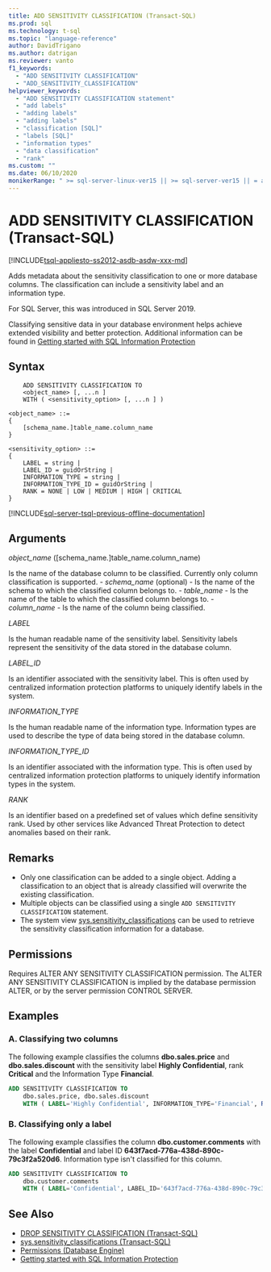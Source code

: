 ```yaml
---
title: ADD SENSITIVITY CLASSIFICATION (Transact-SQL)
ms.prod: sql
ms.technology: t-sql
ms.topic: "language-reference"
author: DavidTrigano
ms.author: datrigan
ms.reviewer: vanto
f1_keywords:
  - "ADD SENSITIVITY CLASSIFICATION"
  - "ADD_SENSITIVITY_CLASSIFICATION"
helpviewer_keywords:
  - "ADD SENSITIVITY CLASSIFICATION statement"
  - "add labels"
  - "adding labels"
  - "adding labels"
  - "classification [SQL]"
  - "labels [SQL]"
  - "information types"
  - "data classification"
  - "rank"
ms.custom: ""
ms.date: 06/10/2020
monikerRange: " >= sql-server-linux-ver15 || >= sql-server-ver15 || = azuresqldb-current || = sqlallproducts-allversions"
---
```


# ADD SENSITIVITY CLASSIFICATION (Transact-SQL)

[!INCLUDE[tsql-appliesto-ss2012-asdb-asdw-xxx-md](../../includes/tsql-appliesto-ss2012-asdb-asdw-xxx-md.md)]

Adds metadata about the sensitivity classification to one or more database columns. The classification can include a sensitivity label and an information type.

For SQL Server, this was introduced in SQL Server 2019.

Classifying sensitive data in your database environment helps achieve extended visibility and better protection. Additional information can be found in [Getting started with SQL Information Protection](https://aka.ms/sqlip)

## Syntax

```syntaxsql
    ADD SENSITIVITY CLASSIFICATION TO
    <object_name> [, ...n ]
    WITH ( <sensitivity_option> [, ...n ] )

<object_name> ::=
{
    [schema_name.]table_name.column_name
}

<sensitivity_option> ::=  
{
    LABEL = string |
    LABEL_ID = guidOrString |
    INFORMATION_TYPE = string |
    INFORMATION_TYPE_ID = guidOrString |
    RANK = NONE | LOW | MEDIUM | HIGH | CRITICAL
}
```

[!INCLUDE[sql-server-tsql-previous-offline-documentation](../../includes/sql-server-tsql-previous-offline-documentation.md)]

## Arguments  

*object_name* ([schema_name.]table_name.column_name)

Is the name of the database column to be classified. Currently only column classification is supported.
    - *schema_name* (optional) - Is the name of the schema to which the classified column belongs to.
    - *table_name* - Is the name of the table to which the classified column belongs to.
    - *column_name* - Is the name of the column being classified.

*LABEL*

Is the human readable name of the sensitivity label. Sensitivity labels represent the sensitivity of the data stored in the database column.

*LABEL_ID*

Is an identifier associated with the sensitivity label. This is often used by centralized information protection platforms to uniquely identify labels in the system.

*INFORMATION_TYPE*

Is the human readable name of the information type. Information types are used to describe the type of data being stored in the database column.

*INFORMATION_TYPE_ID*

Is an identifier associated with the information type. This is often used by centralized information protection platforms to uniquely identify information types in the system.

*RANK*

Is an identifier based on a predefined set of values which define sensitivity rank. Used by other services like Advanced Threat Protection to detect anomalies based on their rank.

## Remarks  

- Only one classification can be added to a single object. Adding a classification to an object that is already classified will overwrite the existing classification.
- Multiple objects can be classified using a single `ADD SENSITIVITY CLASSIFICATION` statement.
- The system view [sys.sensitivity_classifications](../../relational-databases/system-catalog-views/sys-sensitivity-classifications-transact-sql.md) can be used to retrieve the sensitivity classification information for a database.

## Permissions

Requires ALTER ANY SENSITIVITY CLASSIFICATION permission. The ALTER ANY SENSITIVITY CLASSIFICATION is implied by the database permission ALTER, or by the server permission CONTROL SERVER.

## Examples  

### A. Classifying two columns

The following example classifies the columns **dbo.sales.price** and **dbo.sales.discount** with the sensitivity label **Highly Confidential**, rank **Critical** and the Information Type **Financial**.

```sql
ADD SENSITIVITY CLASSIFICATION TO
    dbo.sales.price, dbo.sales.discount
    WITH ( LABEL='Highly Confidential', INFORMATION_TYPE='Financial', RANK='CRITICAL' )
```  

### B. Classifying only a label

The following example classifies the column **dbo.customer.comments** with the label **Confidential** and label ID **643f7acd-776a-438d-890c-79c3f2a520d6**. Information type isn't classified for this column.

```sql
ADD SENSITIVITY CLASSIFICATION TO
    dbo.customer.comments
    WITH ( LABEL='Confidential', LABEL_ID='643f7acd-776a-438d-890c-79c3f2a520d6' )
```  

## See Also

- [DROP SENSITIVITY CLASSIFICATION (Transact-SQL)](../../t-sql/statements/drop-sensitivity-classification-transact-sql.md)
- [sys.sensitivity_classifications (Transact-SQL)](../../relational-databases/system-catalog-views/sys-sensitivity-classifications-transact-sql.md)
- [Permissions (Database Engine)](https://docs.microsoft.com/sql/relational-databases/security/permissions-database-engine)
- [Getting started with SQL Information Protection](https://aka.ms/sqlip)
